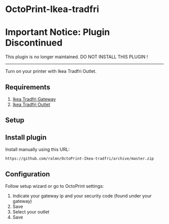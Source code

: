 # OctoPrint-Ikea-tradfri

# Important Notice: Plugin Discontinued

This plugin is no longer maintained. 
DO NOT INSTALL THIS PLUGIN !

---

Turn on your printer with Ikea Tradfri Outlet.

## Requirements

1. [Ikea Tradfri Gateway](https://www.ikea.com/us/en/catalog/products/00337813/)
2. [Ikea Tradfri Outlet](https://www.ikea.com/us/en/catalog/products/30356169/)

## Setup

## Install plugin

Install manually using this URL:

    https://github.com/ralmn/OctoPrint-Ikea-tradfri/archive/master.zip


## Configuration

Follow setup wizard or go to OctoPrint settings:

1. Indicate your gateway ip and your security code (found under your gateway)
2. Save
3. Select your outlet
4. Save



